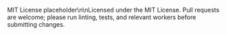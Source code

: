MIT License placeholder\n\nLicensed under the MIT License. Pull requests are welcome; please run linting, tests, and relevant workers before submitting changes.

